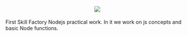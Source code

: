 <h1 align="center">
 <img align="center" src="https://readme-typing-svg.herokuapp.com?color=AAB00C&size=48&width=1000&duration=3000&height=81&center=true&vCenter=true&lines=Advanced+Javascript+and+basic+Node"/>
</h1>

First Skill Factory Nodejs practical work. In it we work on js concepts and basic Node functions. 
